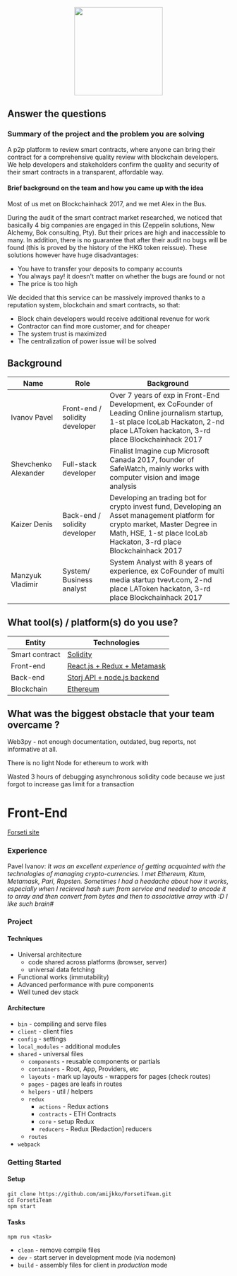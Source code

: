<p align="center">
  <img src="https://github.com/ThirdEyeTeam/site/blob/master/logo400x400.png?raw=true" height="200" />
</p>

## Answer the questions

### Summary of the project and the problem you are solving

A p2p platform to review smart contracts, where anyone can bring their contract for a comprehensive quality review with blockchain developers. We help developers and stakeholders confirm the quality and security of their smart contracts in a transparent, affordable way. 
#### Brief background on the team and how you came up with the idea

Most of us met on Blockchainhack 2017, and we met Alex in the Bus.
 
During the audit of the smart contract market researched, we noticed that basically 4 big companies are engaged in this (Zeppelin solutions, New Alchemy, Bok consulting, Pty). But their prices are high and inaccessible to many.
In addition, there is no guarantee that after their audit no bugs will be found (this is proved by the history of the HKG token reissue). These solutions however have huge disadvantages:
 
 - You have to transfer your deposits to company accounts
 - You always pay! it doesn't matter on whether the bugs are found or not
 - The price is too high 
 
We decided that this service can be massively improved thanks to a reputation system, blockchain and smart contracts, so that:
 
 - Block chain developers would receive additional revenue for work
 - Contractor can find more customer, and for cheaper
 - The system trust is maximized
 - The centralization of power issue will be solved
 
 
## Background

| Name | Role | Background | 
| ---- | ---- | ---------- |
| Ivanov Pavel | Front-end / solidity developer | Over 7 years of exp in Front-End Development, ex CoFounder of Leading Online journalism startup, 1-st place IcoLab Hackaton, 2-nd place LAToken hackaton, 3-rd place Blockchainhack 2017 |
| Shevchenko Alexander | Full-stack developer | Finalist Imagine cup Microsoft Canada 2017, founder of SafeWatch, mainly works with computer vision and image analysis|
| Kaizer Denis | Back-end / solidity developer | Developing an trading bot for crypto invest fund, Developing an Asset management platform for crypto market, Master Degree in Math, HSE, 1-st place IcoLab Hackaton, 3-rd place Blockchainhack 2017 |
| Manzyuk Vladimir | System/ Business analyst | System Analyst with 8 years of experience, ex CoFounder of multi media startup tvevt.com, 2-nd place LAToken hackaton, 3-rd place Blockchainhack 2017 |


## What tool(s) / platform(s) do you use?

 
| Entity | Technologies |
| ---- | ---- |
| Smart contract | [Solidity](https://github.com/ForsetiTeam/SmartContracts) |
| Front-end | [React.js + Redux + Metamask](https://github.com/ForsetiTeam/ForsetiTeam) |
| Back-end | [Storj API + node.js backend](https://github.com/ForsetiTeam/Blockjudje_Telegram-bot) |
| Blockchain | [Ethereum](https://github.com/ForsetiTeam/qtumRealisation) |


## What was the biggest obstacle that your team overcame ?

Web3py - not enough documentation, outdated, bug reports, not informative at all.
 
There is no light Node for ethereum to work with  

Wasted 3 hours of debugging asynchronous  solidity code because we just forgot to increase gas limit for a transaction  
 
 


# Front-End

[Forseti site](http://forseti.im/)

### Experience

Pavel Ivanov: *It was an excellent experience of getting acquainted with the technologies of managing crypto-currencies. I met Ethereum, Ktum, Metamask, Pari, Ropsten. Sometimes I had a headache about how it works, especially when I recieved hash sum from service and needed to encode it to array and then convert from bytes and then to associative array with :D I like such brain#*

### Project

#### Techniques

- Universal architecture
  - code shared across platforms (browser, server)
  - universal data fetching
- Functional works (immutability)
- Advanced performance with pure components
- Well tuned dev stack

#### Architecture

- `bin` - compiling and serve files
- `client` - client files
- `config` - settings
- `local_modules` - additional modules
- `shared` - universal files
  - `components` - reusable components or partials
  - `containers` - Root, App, Providers, etc
  - `layouts` - mark up layouts - wrappers for pages (check routes)
  - `pages` - pages are leafs in routes
  - `helpers` - util / helpers
  - `redux`
    - `actions` - Redux actions
    - `contracts` - ETH Contracts
    - `core` - setup Redux
    - `reducers` - Redux [Redaction] reducers
  - `routes`
- `webpack`

### Getting Started

#### Setup

```
git clone https://github.com/amijkko/ForsetiTeam.git
cd ForsetiTeam
npm start
```

#### Tasks

```
npm run <task>
```

* `clean` - remove compile files
* `dev` - start server in development mode (via nodemon)
* `build` - assembly files for client in *production* mode

